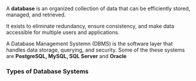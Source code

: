A **database** is an organized collection of data that can be efficiently stored, managed, and retrieved. 

It exists to eliminate redundancy, ensure consistency, and make data accessible for multiple users and applications. 

A Database Management Systemn (DBMS) is the software layer that handles data storage, querying, and security.
Some of the these systems are **PostgreSQL, MySQL, SQL Server** and **Oracle**

### Types of Database Systems
